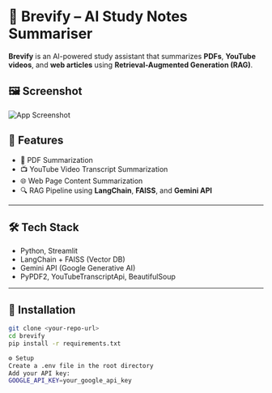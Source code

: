 # 📘 Brevify – AI Study Notes Summariser

**Brevify** is an AI-powered study assistant that summarizes **PDFs**, **YouTube videos**, and **web articles** using **Retrieval-Augmented Generation (RAG)**.

## 🖼️ Screenshot
![App Screenshot](https://i.ibb.co/fKm7C6K/Screenshot-2025-07-22-223955.png)


## 🚀 Features

- 📄 PDF Summarization  
- 📺 YouTube Video Transcript Summarization  
- 🌐 Web Page Content Summarization  
- 🔍 RAG Pipeline using **LangChain**, **FAISS**, and **Gemini API**

---

## 🛠 Tech Stack

- Python, Streamlit  
- LangChain + FAISS (Vector DB)  
- Gemini API (Google Generative AI)  
- PyPDF2, YouTubeTranscriptApi, BeautifulSoup  

---

## 🧩 Installation

```bash
git clone <your-repo-url>
cd brevify
pip install -r requirements.txt

⚙️ Setup
Create a .env file in the root directory
Add your API key:
GOOGLE_API_KEY=your_google_api_key
